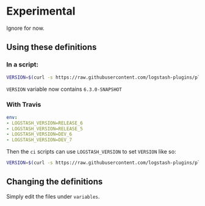 # Experimental

Ignore for now.

## Using these definitions

### In a script:

```bash
VERSION=$(curl -s https://raw.githubusercontent.com/logstash-plugins/plugins_ci_shared/master/variables/DEV_6)
```

`VERSION` variable now contains `6.3.0-SNAPSHOT`

### With Travis

```yaml
env:
- LOGSTASH_VERSION=RELEASE_6
- LOGSTASH_VERSION=RELEASE_5
- LOGSTASH_VERSION=DEV_6
- LOGSTASH_VERSION=DEV_7
```

Then the `ci` scripts can use `LOGSTASH_VERSION` to set `VERSION` like so:

```bash
VERSION=$(curl -s https://raw.githubusercontent.com/logstash-plugins/plugins_ci_shared/master/variables/$LOGSTASH_VERSION)
```

## Changing the definitions

Simply edit the files under `variables`.
